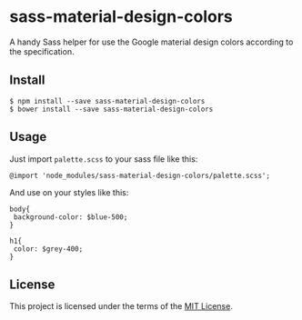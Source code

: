 # sass-material-design-colors
A handy Sass helper for use the Google material design colors according to the specification.

## Install
	$ npm install --save sass-material-design-colors
	$ bower install --save sass-material-design-colors
## Usage

Just import `palette.scss` to your sass file like this:

	@import 'node_modules/sass-material-design-colors/palette.scss';

And use on your styles like this:

	body{
	 background-color: $blue-500;
	}

	h1{
	 color: $grey-400;
	}

## License

This project is licensed under the terms of the [MIT License](http://mit-license.org/).
